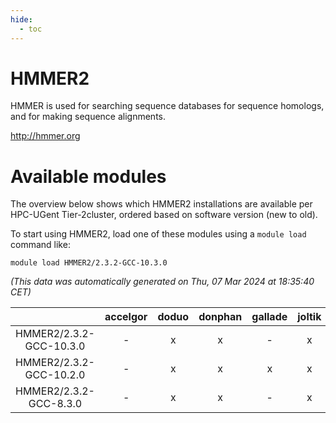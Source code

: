 ```yaml
---
hide:
  - toc
---
```


HMMER2
======


HMMER is used for searching sequence databases for sequence homologs, and for making sequence alignments.

http://hmmer.org
# Available modules


The overview below shows which HMMER2 installations are available per HPC-UGent Tier-2cluster, ordered based on software version (new to old).

To start using HMMER2, load one of these modules using a `module load` command like:

```shell
module load HMMER2/2.3.2-GCC-10.3.0
```

*(This data was automatically generated on Thu, 07 Mar 2024 at 18:35:40 CET)*  

| |accelgor|doduo|donphan|gallade|joltik|skitty|
| :---: | :---: | :---: | :---: | :---: | :---: | :---: |
|HMMER2/2.3.2-GCC-10.3.0|-|x|x|-|x|x|
|HMMER2/2.3.2-GCC-10.2.0|-|x|x|x|x|x|
|HMMER2/2.3.2-GCC-8.3.0|-|x|x|-|x|x|
